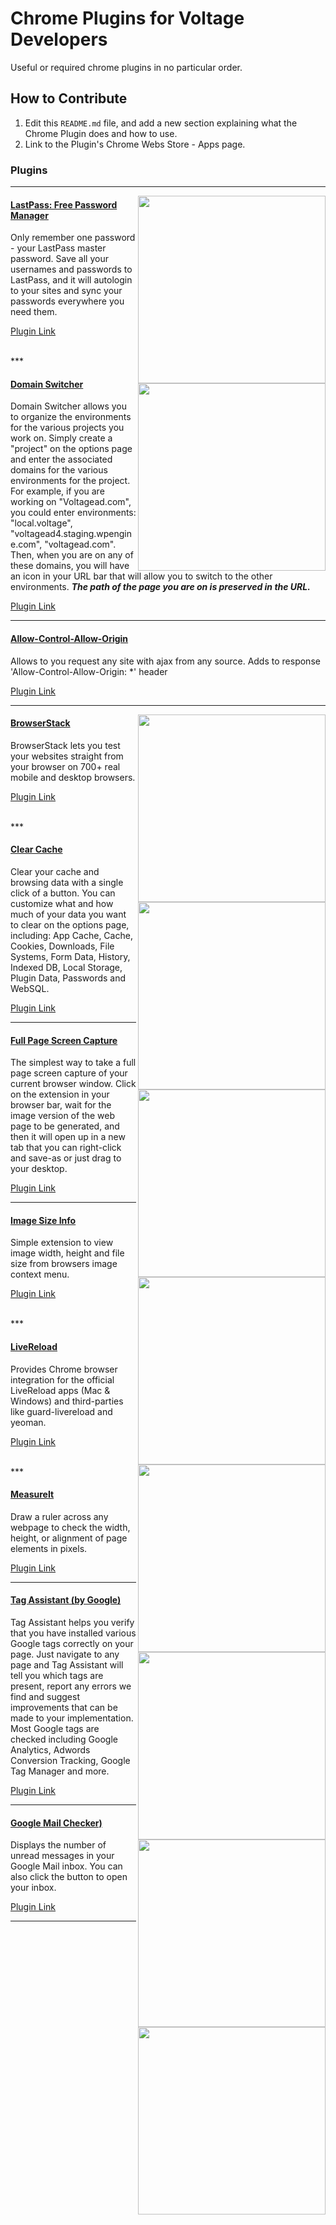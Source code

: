 # Chrome Plugins for Voltage Developers
Useful or required chrome plugins in no particular order.

## How to Contribute

1. Edit this `README.md` file, and add a new section explaining what the Chrome Plugin does and how to use.
1. Link to the Plugin's Chrome Webs Store - Apps page.

### Plugins

***

<img src="https://lh3.googleusercontent.com/-L0vle5eQMA6RBtHX6hyMKovY_kV12MsRjFRy5_4jNzNJV_HDZJoDoQyPwpzpUNQ1dHMIcyi6d4=s640-h400-e365-rw" width="300" align="right">

#### [LastPass: Free Password Manager](https://chrome.google.com/webstore/detail/lastpass-free-password-ma/hdokiejnpimakedhajhdlcegeplioahd)

Only remember one password - your LastPass master password. Save all your usernames and passwords to LastPass, and it will autologin to your sites and sync your passwords everywhere you need them.

[Plugin Link](https://chrome.google.com/webstore/detail/lastpass-free-password-ma/hdokiejnpimakedhajhdlcegeplioahd)

<br>
***

<img src="https://lh4.googleusercontent.com/eqOc5SAXmyAguEksvRWDfiB9YezlgF380VAiTQRcu2YIm7vUDt6S_YWX5Na6auVtYCcV2IdK4KU=s640-h400-e365-rw" width="300" align="right">

#### [Domain Switcher](https://chrome.google.com/webstore/detail/domain-switcher/lbehdhpgigdlinfkidifkbhjnaglfojc)

Domain Switcher allows you to organize the environments for the various projects you work on. Simply create a "project" on the options page and enter the associated domains for the various environments for the project. For example, if you are working on "Voltagead.com", you could enter environments: "local.voltage", "voltagead4.staging.wpengine.com", "voltagead.com". Then, when you are on any of these domains, you will have an icon in your URL bar that will allow you to switch to the other environments. **_The path of the page you are on is preserved in the URL._**

[Plugin Link](https://chrome.google.com/webstore/detail/domain-switcher/lbehdhpgigdlinfkidifkbhjnaglfojc)

***

#### [Allow-Control-Allow-Origin](https://chrome.google.com/webstore/detail/allow-control-allow-origi/nlfbmbojpeacfghkpbjhddihlkkiljbi)

Allows to you request any site with ajax from any source. Adds to response 'Allow-Control-Allow-Origin: *' header

[Plugin Link](https://chrome.google.com/webstore/detail/allow-control-allow-origi/nlfbmbojpeacfghkpbjhddihlkkiljbi)

***

<img src="https://lh3.googleusercontent.com/2FNiOiPLc4wYC_A7MmnpHSVRRUDsX6xfwNYeUejmRDqOt_xRCS0fuw0YIWoQJhtmimpbgR54=s640-h400-e365-rw" width="300" align="right">

#### [BrowserStack](https://chrome.google.com/webstore/detail/browserstack/nkihdmlheodkdfojglpcjjmioefjahjb)

BrowserStack lets you test your websites straight from your browser on 700+ real mobile and desktop browsers.

[Plugin Link](https://chrome.google.com/webstore/detail/browserstack/nkihdmlheodkdfojglpcjjmioefjahjb)

<br>
***

<img src="https://lh4.googleusercontent.com/_rjlM_Wxz-9p1KkAr3DxWL9B7DM9ORLS62X2QVDTPt3QH9bCRzkJ4juYLXF4JEOtpNWdWiOmHg=s640-h400-e365-rw" width="300" align="right">

#### [Clear Cache](https://chrome.google.com/webstore/detail/clear-cache/cppjkneekbjaeellbfkmgnhonkkjfpdn)

Clear your cache and browsing data with a single click of a button. You can customize what and how much of your data you want to clear on the options page, including: App Cache, Cache, Cookies, Downloads, File Systems, Form Data, History, Indexed DB, Local Storage, Plugin Data, Passwords and WebSQL.

[Plugin Link](https://chrome.google.com/webstore/detail/clear-cache/cppjkneekbjaeellbfkmgnhonkkjfpdnb)

***

<img src="https://lh6.googleusercontent.com/DLc6XevsmjE1rQoMYAzSVJOclNSIyGOS4CwCu6txgWNwtOoXp2yYNm_XZugj-EOWeLy-358b=s640-h400-e365-rw" width="300" align="right">

#### [Full Page Screen Capture](https://chrome.google.com/webstore/detail/full-page-screen-capture/fdpohaocaechififmbbbbbknoalclacl)

The simplest way to take a full page screen capture of your current browser window. Click on the extension in your browser bar, wait for the image version of the web page to be generated, and then it will open up in a new tab that you can right-click and save-as or just drag to your desktop.

[Plugin Link](https://chrome.google.com/webstore/detail/full-page-screen-capture/fdpohaocaechififmbbbbbknoalclacl)

***

<img src="https://lh4.googleusercontent.com/Q_37lWADk4XlYTdlnoFw8JfsnkCpfMNq3d50dlEeadGfY2wwDrVp9tuPH5XneKzvkTHZaWA3=s640-h400-e365-rw" width="300" align="right">

#### [Image Size Info](https://chrome.google.com/webstore/detail/image-size-info/oihdhfbfoagfkpcncinlbhfdgpegcigf)

Simple extension to view image width, height and file size from browsers image context menu.

[Plugin Link](https://chrome.google.com/webstore/detail/image-size-info/oihdhfbfoagfkpcncinlbhfdgpegcigf)

<br>
***

<img src="https://lh4.googleusercontent.com/IhlikpRswgZ3Y5EM-CU6wbA61s1e9-jDcLwGMts2V0iWnk7UeQrjIlsujaUsiCbsdTvgpYJZsw=s640-h400-e365-rw" width="300" align="right">

#### [LiveReload](https://chrome.google.com/webstore/detail/livereload/jnihajbhpnppcggbcgedagnkighmdlei)

Provides Chrome browser integration for the official LiveReload apps (Mac & Windows) and third-parties like guard-livereload and yeoman.

[Plugin Link](https://chrome.google.com/webstore/detail/livereload/jnihajbhpnppcggbcgedagnkighmdlei)

<br>
***

<img src="https://lh5.googleusercontent.com/NijGl_2qPr70gRS_OBf0TXplLiPjwYKMSw6IU62w10W373DAl17LJoluJha1D602GxYcsexL=s640-h400-e365-rw" width="300" align="right">

#### [MeasureIt](https://chrome.google.com/webstore/detail/measureit/pokhcahijjfkdccinalifdifljglhclm)

Draw a ruler across any webpage to check the width, height, or alignment of page elements in pixels.

[Plugin Link](https://chrome.google.com/webstore/detail/measureit/pokhcahijjfkdccinalifdifljglhclm)

***

<img src="https://lh3.googleusercontent.com/ibjsJqNGyuv05RUfnd67S9g_-tWMROcTw1Hj84j2DX38Xh99dyXylEhbHTaUWAqP10ykZ85DXA=s640-h400-e365-rw" width="300" align="right">

#### [Tag Assistant (by Google)](https://chrome.google.com/webstore/detail/tag-assistant-by-google/kejbdjndbnbjgmefkgdddjlbokphdefk)

Tag Assistant helps you verify that you have installed various Google tags correctly on your page. Just navigate to any page and Tag Assistant will tell you which tags are present, report any errors we find and suggest improvements that can be made to your implementation. Most Google tags are checked including Google Analytics, Adwords Conversion Tracking, Google Tag Manager and more.

[Plugin Link](https://chrome.google.com/webstore/detail/tag-assistant-by-google/kejbdjndbnbjgmefkgdddjlbokphdefk)

***

<img src="https://lh4.googleusercontent.com/s2mKct7sk0GWWI879zTRPtqjNIuzLjaNWe0lNl3vRFS6MaTGrsNguJxe5fJvBhL1TRuo6OETfaw=s640-h400-e365-rw" width="300" align="right">

#### [Google Mail Checker)](https://chrome.google.com/webstore/detail/google-mail-checker/mihcahmgecmbnbcchbopgniflfhgnkff)

Displays the number of unread messages in your Google Mail inbox. You can also click the button to open your inbox.

[Plugin Link](https://chrome.google.com/webstore/detail/google-mail-checker/mihcahmgecmbnbcchbopgniflfhgnkff)

***